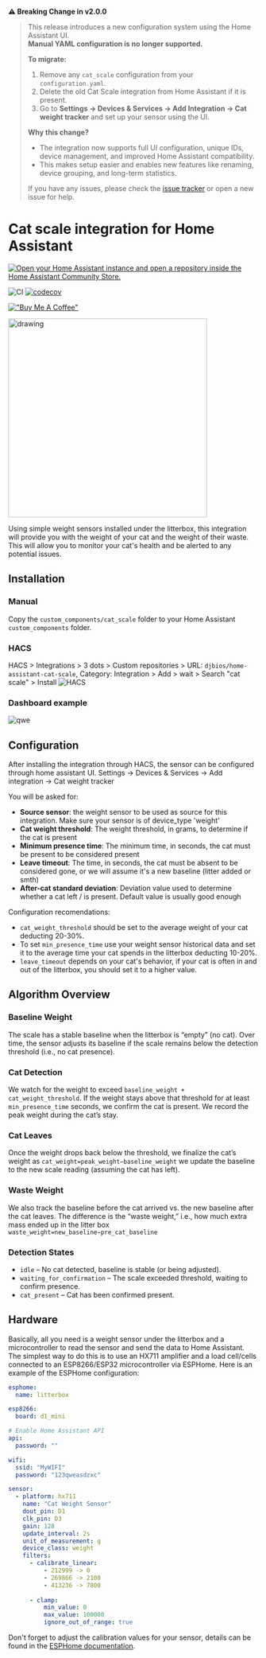 
**⚠️ Breaking Change in v2.0.0**
>
> This release introduces a new configuration system using the Home Assistant UI.  
> **Manual YAML configuration is no longer supported.**
>
> **To migrate:**
> 1. Remove any `cat_scale` configuration from your `configuration.yaml`.
> 2. Delete the old Cat Scale integration from Home Assistant if it is present.
> 3. Go to **Settings → Devices & Services → Add Integration → Cat weight tracker** and set up your sensor using the UI.
>
> **Why this change?**
> - The integration now supports full UI configuration, unique IDs, device management, and improved Home Assistant compatibility.
> - This makes setup easier and enables new features like renaming, device grouping, and long-term statistics.
>
> If you have any issues, please check the [issue tracker](https://github.com/djbios/home-assistant-cat-scale/issues) or open a new issue for help.
# Cat scale integration for Home Assistant

[![Open your Home Assistant instance and open a repository inside the Home Assistant Community Store.](https://my.home-assistant.io/badges/hacs_repository.svg)](https://my.home-assistant.io/redirect/hacs_repository/?owner=djbios&repository=home-assistant-cat-scale&category=integration)

![CI](https://github.com/djbios/home-assistant-cat-scale/actions/workflows/tests.yml/badge.svg)
[![codecov](https://codecov.io/gh/djbios/home-assistant-cat-scale/graph/badge.svg?token=FMNZKAWIS8)](https://codecov.io/gh/djbios/home-assistant-cat-scale)

[!["Buy Me A Coffee"](https://www.buymeacoffee.com/assets/img/custom_images/orange_img.png)](https://www.buymeacoffee.com/djbios)

<img src="https://pic.djbios.org/r3qe8x.png" alt="drawing" width="400"/>


Using simple weight sensors installed under the litterbox, this integration will provide you with the weight of your 
cat and the weight of their waste. 
This will allow you to monitor your cat's health and be alerted to any potential issues.

## Installation
### Manual
Copy the `custom_components/cat_scale` folder to your Home Assistant `custom_components` folder.

### HACS
HACS > Integrations > 3 dots > Custom repositories > URL: `djbios/home-assistant-cat-scale`, Category: Integration > Add > wait > Search "cat scale" > Install
![HACS](https://pic.djbios.org/yjf622.gif)

### Dashboard example
![qwe](https://pic.djbios.org/ijo4jd.png)

## Configuration
After installing the integration through HACS, the sensor can be configured through home assistant UI.
Settings -> Devices & Services -> Add integration -> Cat weight tracker

You will be asked for:
  - **Source sensor**: the weight sensor to be used as source for this integration. Make sure your sensor is of device_type 'weight'
  - **Cat weight threshold**: The weight threshold, in grams, to determine if the cat is present
  - **Minimum presence time**: The minimum time, in seconds, the cat must be present to be considered present
  - **Leave timeout**: The time, in seconds, the cat must be absent to be considered gone, or we will assume it's a new baseline (litter added or smth)
  - **After-cat standard deviation**: Deviation value used to determine whether a cat left / is present. Default value is usually good enough

Configuration recomendations:
- `cat_weight_threshold` should be set to the average weight of your cat deducting 20-30%.
- To set `min_presence_time` use your weight sensor historical data and set it to the average time your cat spends in the litterbox deducting 10-20%.
- `leave_timeout` depends on your cat's behavior, if your cat is often in and out of the litterbox, you should set it to a higher value.

## Algorithm Overview

### Baseline Weight

The scale has a stable baseline when the litterbox is “empty” (no cat).
Over time, the sensor adjusts its baseline if the scale remains below the detection threshold (i.e., no cat presence).

### Cat Detection

We watch for the weight to exceed `baseline_weight + cat_weight_threshold`.
If the weight stays above that threshold for at least `min_presence_time` seconds, we confirm the cat is present.
We record the peak weight during the cat’s stay.

### Cat Leaves

Once the weight drops back below the threshold, we finalize the cat’s weight as `cat_weight=peak_weight−baseline_weight`
we update the baseline to the new scale reading (assuming the cat has left).

### Waste Weight

We also track the baseline before the cat arrived vs. the new baseline after the cat leaves.
The difference is the “waste weight,” i.e., how much extra mass ended up in the litter box `waste_weight=new_baseline−pre_cat_baseline`

### Detection States

- `idle` – No cat detected, baseline is stable (or being adjusted).
- `waiting_for_confirmation` – The scale exceeded threshold, waiting to confirm presence.
- `cat_present` – Cat has been confirmed present.


## Hardware
Basically, all you need is a weight sensor under the litterbox and a microcontroller to read the sensor and send the data to Home Assistant.
The simplest way to do this is to use an HX711 amplifier and a load cell/cells connected to an ESP8266/ESP32 microcontroller via ESPHome.
Here is an example of the ESPHome configuration:

```yaml
esphome:
  name: litterbox

esp8266:
  board: d1_mini

# Enable Home Assistant API
api:
  password: ""

wifi:
  ssid: "MyWIFI"
  password: "123qweasdzxc"

sensor:
  - platform: hx711
    name: "Cat Weight Sensor"
    dout_pin: D1
    clk_pin: D3
    gain: 128
    update_interval: 2s
    unit_of_measurement: g
    device_class: weight
    filters:
      - calibrate_linear:
          - 212999 -> 0
          - 269866 -> 2100
          - 413236 -> 7800
      
      - clamp:
          min_value: 0
          max_value: 100000
          ignore_out_of_range: true
```
Don't forget to adjust the calibration values for your sensor, details can be found in the [ESPHome documentation](https://esphome.io/components/sensor/hx711.html).


